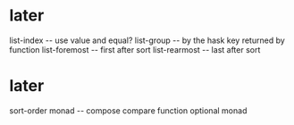 # later

list-index -- use value and equal?
list-group -- by the hask key returned by function
list-foremost -- first after sort
list-rearmost -- last after sort

# later

sort-order monad -- compose compare function
optional monad
